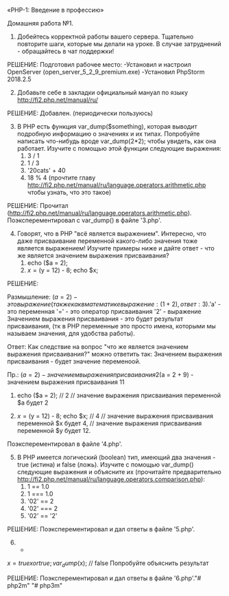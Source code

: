 «PHP-1: Введение в профессию»

Домашняя работа №1.

1. Добейтесь корректной работы вашего сервера. 
Тщательно повторите шаги, которые мы делали на уроке. В случае затруднений - обращайтесь в чат поддержки!

РЕШЕНИЕ:
Подготовил рабочее место:
-Установил и настроил OpenServer (open_server_5_2_9_premium.exe)
-Установил PhpStorm 2018.2.5


2. Добавьте себе в закладки официальный мануал по языку http://fi2.php.net/manual/ru/

РЕШЕНИЕ:
Добавлен. (периодически пользуюсь)


3. В PHP есть функция var_dump($something), которая выводит подробную информацию о значениях и их типах. 
Попробуйте написать что-нибудь вроде var_dump(2*2); чтобы увидеть, как она работает. 
Изучите с помощью этой функции следующие выражения:
    1. 3 / 1
    2. 1 / 3
    3. '20cats' + 40
    4. 18 % 4 (прочтите главу http://fi2.php.net/manual/ru/language.operators.arithmetic.php чтобы узнать, что это такое)

РЕШЕНИЕ:
Прочитал (http://fi2.php.net/manual/ru/language.operators.arithmetic.php).
Поэксперементировал с var_dump() в файле '3.php'.


4. Говорят, что в PHP "всё является выражением". 
Интересно, что даже присваивание переменной какого-либо значения тоже является выражением! 
Изучите примеры ниже и дайте ответ - что же является значением выражения присваивания?
    1. echo ($a = 2);
    2. $x = ($y = 12) - 8; echo $x;
	
РЕШЕНИЕ:

Размышление:
($a = 2) - это выражение (также как в математике выражение: (1+2), ответ: 3).
'$a' - это переменная
'='  - это оператор присваивания
'2'  - выражение
Значением выражения присваивания - это будет результат присваивания, (тк в PHP переменные это просто имена, которыми мы называем значения, для удобства работы).

Ответ:
Как следствие на вопрос "что же является значением выражения присваивания?" можно ответить так:
Значением выражения присваивания - будет значение переменоой.

Пр.:
($a = 2) - значением выражения присваивания 2
($a = 2 + 9) - значением выражения присваивания 11

1. echo ($a = 2); // 2
// значение выражения присваивания переменной $a будет 2

2. $x = ($y = 12) - 8; echo $x; // 4
// значение выражения присваивания переменной $x будет 4, 
// значение выражения присваивания переменной $y будет 12.

Поэксперементировал в файле '4.php'.


5. В PHP имеется логический (boolean) тип, имеющий два значения - true (истина) и false (ложь). 
Изучите с помощью var_dump() следующие выражения и объясните их 
(прочитайте предварительно http://fi2.php.net/manual/ru/language.operators.comparison.php):
    1. 1 == 1.0
    2. 1 === 1.0
    3. '02' == 2
    4. '02' === 2
    5. '02' == '2'

РЕШЕНИЕ:
Поэксперементировал и дал ответы в файле '5.php'.


6. * 
$x = true xor true;
var_dump($x); // false 
Попробуйте объяснить результат	

РЕШЕНИЕ:
Поэксперементировал и дал ответы в файле '6.php'."# php2m" 
"# php3m" 
